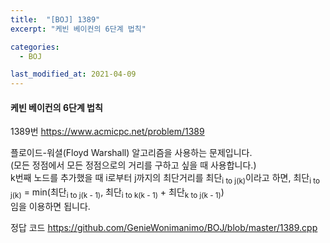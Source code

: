 ```yaml
---
title:  "[BOJ] 1389"
excerpt: "케빈 베이컨의 6단계 법칙"

categories:
  - BOJ

last_modified_at: 2021-04-09
---
```


#### 케빈 베이컨의 6단계 법칙

1389번 <https://www.acmicpc.net/problem/1389>

플로이드-워셜(Floyd Warshall) 알고리즘을 사용하는 문제입니다.<br>
(모든 정점에서 모든 정점으로의 거리를 구하고 싶을 때 사용합니다.)<br>
k번째 노드를 추가했을 때 i로부터 j까지의 최단거리를 최단<sub>i to j(k)</sub>이라고 하면,
최단<sub>i to j(k)</sub> = min(최단<sub>i to j(k - 1)</sub>, 최단<sub>i to k(k - 1)</sub> + 최단<sub>k to j(k - 1)</sub>)<br>
임을 이용하면 됩니다.

정답 코드 <https://github.com/GenieWonimanimo/BOJ/blob/master/1389.cpp>